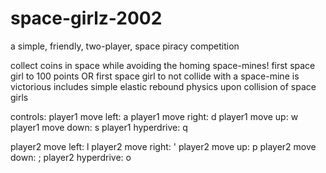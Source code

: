 # space-girlz-2002
a simple, friendly, two-player, space piracy competition

collect coins in space while avoiding the homing space-mines!
first space girl to 100 points OR first space girl to not collide with a space-mine is victorious
includes simple elastic rebound physics upon collision of space girls

controls:
  player1 move left: a
 player1 move right: d
    player1 move up: w
  player1 move down: s
 player1 hyperdrive: q
 
  player2 move left: l
 player2 move right: '
    player2 move up: p
  player2 move down: ;
 player2 hyperdrive: o
